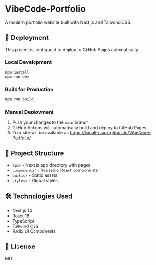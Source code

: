 # VibeCode-Portfolio

A modern portfolio website built with Next.js and Tailwind CSS.

## 🚀 Deployment

This project is configured to deploy to GitHub Pages automatically.

### Local Development

```bash
npm install
npm run dev
```

### Build for Production

```bash
npm run build
```

### Manual Deployment

1. Push your changes to the `main` branch
2. GitHub Actions will automatically build and deploy to GitHub Pages
3. Your site will be available at: https://iamali-stack.github.io/VibeCode-Portfolio/

## 📁 Project Structure

- `app/` - Next.js app directory with pages
- `components/` - Reusable React components
- `public/` - Static assets
- `styles/` - Global styles

## 🛠️ Technologies Used

- Next.js 14
- React 18
- TypeScript
- Tailwind CSS
- Radix UI Components

## 📝 License

MIT

